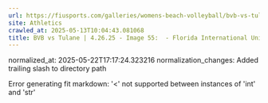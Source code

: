 ```yaml
---
url: https://fiusports.com/galleries/womens-beach-volleyball/bvb-vs-tulane-4-26-25/image-55/358/62919/
site: Athletics
crawled_at: 2025-05-13T10:04:43.081068
title: BVB vs Tulane | 4.26.25 - Image 55:  - Florida International University
---
```

normalized_at: 2025-05-22T17:17:24.323216
normalization_changes: Added trailing slash to directory path

Error generating fit markdown: '<' not supported between instances of 'int' and 'str'